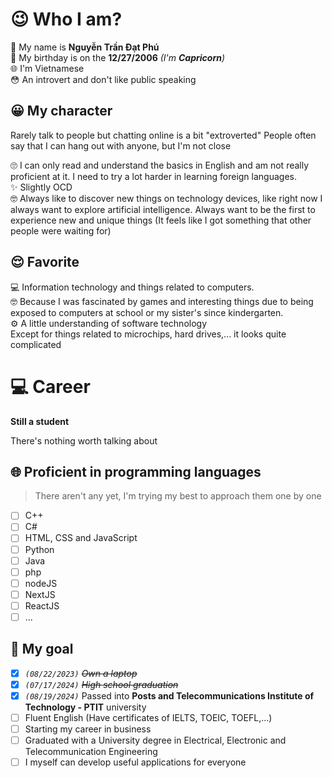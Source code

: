 # 😉 Who I am?
🪪 My name is **Nguyễn Trần Đạt Phú**</br>
🎂 My birthday is on the **12/27/2006** *(I'm **Capricorn**)* </br>
🌐 I'm Vietnamese </br>
😳 An introvert and don't like public speaking
  
## 😀 My character
Rarely talk to people but chatting online is a bit "extroverted"
People often say that I can hang out with anyone, but I'm not close

🙄 I can only read and understand the basics in English and am not really proficient at it. I need to try a lot harder in learning foreign languages. </br>
✨ Slightly OCD </br>
🤓 Always like to discover new things on technology devices, like right now I always want to explore artificial intelligence.
Always want to be the first to experience new and unique things (It feels like I got something that other people were waiting for)
  
## 😌 Favorite
💻 Information technology and things related to computers. </br>
🤓 Because I was fascinated by games and interesting things due to being exposed to computers at school or my sister's since kindergarten. </br>
⚙️ A little understanding of software technology </br>
Except for things related to microchips, hard drives,... it looks quite complicated </br>

# 💻 Career
**Still a student**

There's nothing worth talking about
## 🌐 Proficient in programming languages
> There aren't any yet, I'm trying my best to approach them one by one
- [ ] C++
- [ ] C#
- [ ] HTML, CSS and JavaScript
- [ ] Python
- [ ] Java
- [ ] php
- [ ] nodeJS
- [ ] NextJS
- [ ] ReactJS
- [ ] ...

## 🎯 My goal
- [x] *`(08/22/2023)`* *~~Own a laptop~~*
- [x] *`(07/17/2024)`* *~~High school graduation~~*
- [x] *`(08/19/2024)`* Passed into **Posts and Telecommunications Institute of Technology - PTIT** university
- [ ] Fluent English (Have certificates of IELTS, TOEIC, TOEFL,...)
- [ ] Starting my career in business
- [ ] Graduated with a University degree in Electrical, Electronic and Telecommunication Engineering
- [ ] I myself can develop useful applications for everyone
